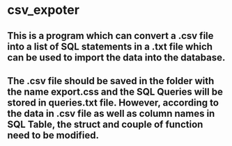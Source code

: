 # csv_expoter

## This is a program which can convert a .csv file into a list of SQL statements in a .txt file which can be used to import the data into the database.

## The .csv file should be saved in the folder with the name export.css and the SQL Queries will be stored in queries.txt file. However, according to the data in .csv file as well as column names in SQL Table, the struct and couple of function need to be modified.
